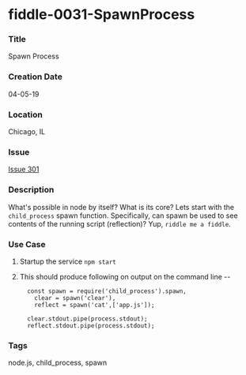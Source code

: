 fiddle-0031-SpawnProcess
======

### Title <a name="title"></a>

Spawn Process


### Creation Date<a name="creation-date"></a>

04-05-19


### Location<a name="location"></a>

Chicago, IL


### Issue<a name="issue"></a>

[Issue 301](https://github.com/bradyhouse/house/issues/301)


### Description<a name="description"></a>

What's possible in node by itself?  What is its core? Lets start with the `child_process` spawn function. Specifically,
can spawn be used to see contents of the running script (reflection)? Yup, `riddle me a fiddle`.


### Use Case<a name="use-case"></a>

1.  Startup the service `npm start`
2.  This should produce following on output on the command line --
      
          const spawn = require('child_process').spawn,
            clear = spawn('clear'),
            reflect = spawn('cat',['app.js']);
          
          clear.stdout.pipe(process.stdout);
          reflect.stdout.pipe(process.stdout);
      

### Tags<a name="tags"></a>

node.js, child_process, spawn

